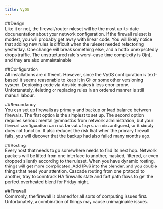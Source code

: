 ```yaml
---
title: VyOS
---
```


##Design  
Like it or not, the firewall/router ruleset will be the most up-to-date documentation about your network configuration. If the firewall ruleset is modest, you will probably get away with linear code. You will likely notice that adding new rules is difficult when the ruleset needed refactoring yesterday. One change will break something else, and a hotfix unexpectedly drops traffic. The unstructured rule's worst-case time complexity is O(n), and they are also unmaintainable.  

##Configuration  
All installations are different. However, since the VyOS configuration is text-based, it seems reasonable to keep it in Git or some other versioning system. Deploying code via Ansible makes it less error-prone. Unfortunately, deleting or replacing rules in an ordered manner is still manual labour.     

##Redundancy  
You can set up firewalls as primary and backup or load balance between firewalls. The first option is the simplest to set up. The second option requires serious mental gymnastics from network administration, but your firewall configuration can not be out of sync or misconfigured, or it simply does not function. It also reduces the risk that when the primary firewall fails, you will discover that the backup had also failed many months ago.  

##Routing  
Every host that needs to go somewhere needs to find its next hop. Network packets will be lifted from one interface to another, masked, filtered, or even dropped silently according to the ruleset. When you have dynamic routing, things will get more complicated. Add IPv6 into the blender, and you double things that need your attention. Cascade routing from one protocol to another, tray to conntrack HA firewalls state and fast path flows to get the perfect overheated blend for Friday night.

##Firewall  
Commonly, the firewall is blamed for all sorts of computing issues first. Unfortunately, a combination of things may cause unimaginable issues. 
